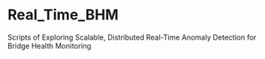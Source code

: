 # Real_Time_BHM
Scripts of Exploring Scalable, Distributed Real-Time Anomaly Detection for Bridge Health Monitoring
